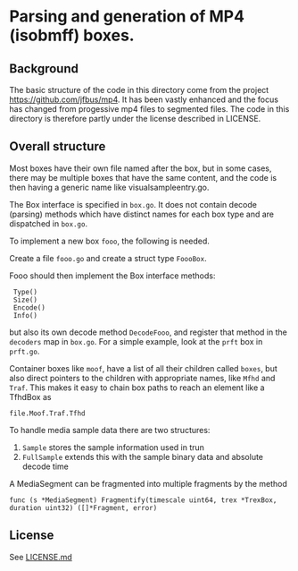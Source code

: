 # Parsing and generation of MP4 (isobmff) boxes.

## Background
The basic structure of the code in this directory come from the project https://github.com/jfbus/mp4. It has been vastly enhanced and the focus has changed from progessive mp4 files to segmented files. The code in this directory is therefore partly under the license described in LICENSE.

## Overall structure
Most boxes have their own file named after the box, but in some cases, there may be multiple boxes that have the same content, and the code is then having a generic name like visualsampleentry.go.


The Box interface is specified in `box.go`. It does not contain decode (parsing) methods which have distinct names for each box type
and are dispatched in `box.go`.

To implement a new box `fooo`, the following is needed.

Create a file `fooo.go` and create a struct type `FoooBox`.

Fooo should then implement the Box interface methods:

     Type()
     Size()
     Encode()
     Info()

but also its own decode method `DecodeFooo`, and register that method in the `decoders` map in `box.go`. For a simple example, look at the `prft` box in `prft.go`.

Container boxes like `moof`, have a list of all their children called `boxes`, but also direct pointers to the children with appropriate names, like `Mfhd` and `Traf`. This makes it easy to chain box paths to reach an element like a TfhdBox as

    file.Moof.Traf.Tfhd

To handle media sample data there are two structures:

1. `Sample` stores the sample information used in trun
2. `FullSample` extends this with the sample binary data and absolute decode time

A MediaSegment can be fragmented into multiple fragments by the method

    func (s *MediaSegment) Fragmentify(timescale uint64, trex *TrexBox, duration uint32) ([]*Fragment, error)



## License
See [LICENSE.md](LICENSE.md)